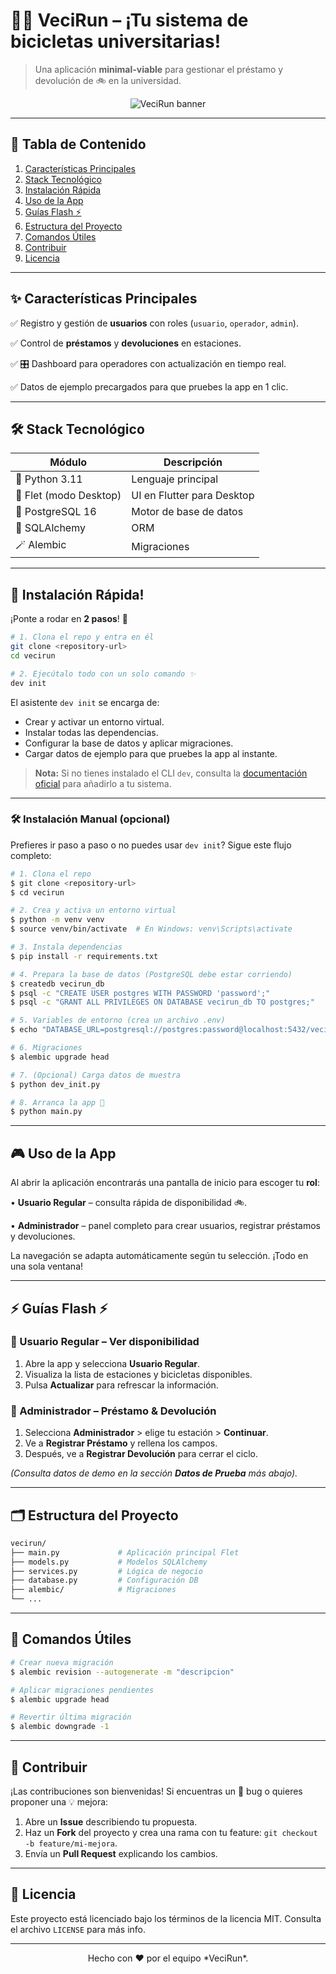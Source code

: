 # 🚴‍♂️ VeciRun – ¡Tu sistema de bicicletas universitarias!

> Una aplicación **minimal-viable** para gestionar el préstamo y devolución de 🚲 en la universidad.

<div align="center">

![VeciRun banner](https://user-images.githubusercontent.com/placeholder/vecirun-banner.png)

</div>

---

## 📑 Tabla de Contenido

1. [Características Principales](#-características-principales)
2. [Stack Tecnológico](#-stack-tecnológico)
3. [Instalación Rápida](#-instalación-rápida)
4. [Uso de la App](#-uso-de-la-app)
5. [Guías Flash ⚡](#-guías-flash-)
6. [Estructura del Proyecto](#️-estructura-del-proyecto)
7. [Comandos Útiles](#-comandos-útiles)
8. [Contribuir](#-contribuir)
9. [Licencia](#-licencia)

---

## ✨ Características Principales

✅ Registro y gestión de **usuarios** con roles (`usuario`, `operador`, `admin`).

✅ Control de **préstamos** y **devoluciones** en estaciones.

✅ 🎛️ Dashboard para operadores con actualización en tiempo real.

✅ Datos de ejemplo precargados para que pruebes la app en 1 clic.

---

## 🛠️ Stack Tecnológico

| Módulo | Descripción |
| ------ | ----------- |
| 🐍 Python 3.11 | Lenguaje principal |
| 🎨 Flet (modo Desktop) | UI en Flutter para Desktop |
| 🐘 PostgreSQL 16 | Motor de base de datos |
| 🔗 SQLAlchemy | ORM |
| 🪄 Alembic | Migraciones |

---

## 🚀 Instalación Rápida!

¡Ponte a rodar en **2 pasos**! 🏁

```bash
# 1. Clona el repo y entra en él
git clone <repository-url>
cd vecirun

# 2. Ejecútalo todo con un solo comando ✨
dev init
```

El asistente `dev init` se encarga de:

- Crear y activar un entorno virtual.
- Instalar todas las dependencias.
- Configurar la base de datos y aplicar migraciones.
- Cargar datos de ejemplo para que pruebes la app al instante.

> **Nota:** Si no tienes instalado el CLI `dev`, consulta la [documentación oficial](https://github.com/dev/cli) para añadirlo a tu sistema.

---

### 🛠️ Instalación Manual (opcional)

Prefieres ir paso a paso o no puedes usar `dev init`? Sigue este flujo completo:

```bash
# 1. Clona el repo
$ git clone <repository-url>
$ cd vecirun

# 2. Crea y activa un entorno virtual
$ python -m venv venv
$ source venv/bin/activate  # En Windows: venv\Scripts\activate

# 3. Instala dependencias
$ pip install -r requirements.txt

# 4. Prepara la base de datos (PostgreSQL debe estar corriendo)
$ createdb vecirun_db
$ psql -c "CREATE USER postgres WITH PASSWORD 'password';"
$ psql -c "GRANT ALL PRIVILEGES ON DATABASE vecirun_db TO postgres;"

# 5. Variables de entorno (crea un archivo .env)
$ echo "DATABASE_URL=postgresql://postgres:password@localhost:5432/vecirun_db" > .env

# 6. Migraciones
$ alembic upgrade head

# 7. (Opcional) Carga datos de muestra
$ python dev_init.py

# 8. Arranca la app 🏁
$ python main.py
```

---

## 🎮 Uso de la App

Al abrir la aplicación encontrarás una pantalla de inicio para escoger tu **rol**:

• **Usuario Regular** – consulta rápida de disponibilidad 🚲.

• **Administrador** – panel completo para crear usuarios, registrar préstamos y devoluciones.

La navegación se adapta automáticamente según tu selección. ¡Todo en una sola ventana!

---

## ⚡ Guías Flash ⚡

### 🔹 Usuario Regular – Ver disponibilidad

1. Abre la app y selecciona **Usuario Regular**.
2. Visualiza la lista de estaciones y bicicletas disponibles.
3. Pulsa **Actualizar** para refrescar la información.

### 🔸 Administrador – Préstamo & Devolución

1. Selecciona **Administrador** > elige tu estación > **Continuar**.
2. Ve a **Registrar Préstamo** y rellena los campos.
3. Después, ve a **Registrar Devolución** para cerrar el ciclo.

*(Consulta datos de demo en la sección **Datos de Prueba** más abajo).*  

---

## 🗂️ Estructura del Proyecto

```bash
vecirun/
├── main.py             # Aplicación principal Flet
├── models.py           # Modelos SQLAlchemy
├── services.py         # Lógica de negocio
├── database.py         # Configuración DB
├── alembic/            # Migraciones
└── ...
```

---

## 🔧 Comandos Útiles

```bash
# Crear nueva migración
$ alembic revision --autogenerate -m "descripcion"

# Aplicar migraciones pendientes
$ alembic upgrade head

# Revertir última migración
$ alembic downgrade -1
```

---

## 🤝 Contribuir

¡Las contribuciones son bienvenidas! Si encuentras un 🐛 bug o quieres proponer una 💡 mejora:

1. Abre un **Issue** describiendo tu propuesta.
2. Haz un **Fork** del proyecto y crea una rama con tu feature: `git checkout -b feature/mi-mejora`.
3. Envía un **Pull Request** explicando los cambios.

---

## 📄 Licencia

Este proyecto está licenciado bajo los términos de la licencia MIT. Consulta el archivo `LICENSE` para más info.

---

<div align="center">
Hecho con ❤️ por el equipo *VeciRun*.
</div> 
